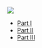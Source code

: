 ![](http://bibleevidence.com/a/Site-ni/Media/Images/Maps/WorldWarIParticipants.png)

- [Part I](https://www.encyclopedia.com/humanities/encyclopedias-almanacs-transcripts-and-maps/britain-and-middle-east-1914-present#:~:text=Meanwhile%2C%20the%20British%20had%20sponsored,revolt%20began%20in%20June%201916.)
- [Part II](http://bibleevidence.com/a/site/topics/prophecy/Daniel/10-12/Daniel_11_40-45.html)
- [Part III](https://daniel11truth.com/british-mandate.htm)
